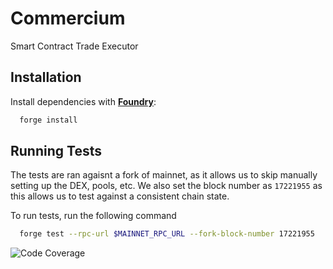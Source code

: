 
# Commercium

Smart Contract Trade Executor


## Installation

Install dependencies with [**Foundry**](https://github.com/gakonst/foundry):

```bash
  forge install
```
    
## Running Tests

The tests are ran agaisnt a fork of mainnet, as it allows us to skip manually setting up the DEX, pools, etc. We also set the block number as `17221955` as this allows us to test against a consistent chain state.

To run tests, run the following command

```bash
  forge test --rpc-url $MAINNET_RPC_URL --fork-block-number 17221955
```

![Code Coverage](https://ibb.co/D7j8twH)


